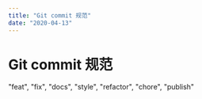 ```yaml
---
title: "Git commit 规范"
date: "2020-04-13"
---
```


# Git commit 规范

"feat", "fix", "docs", "style", "refactor", "chore", "publish"

